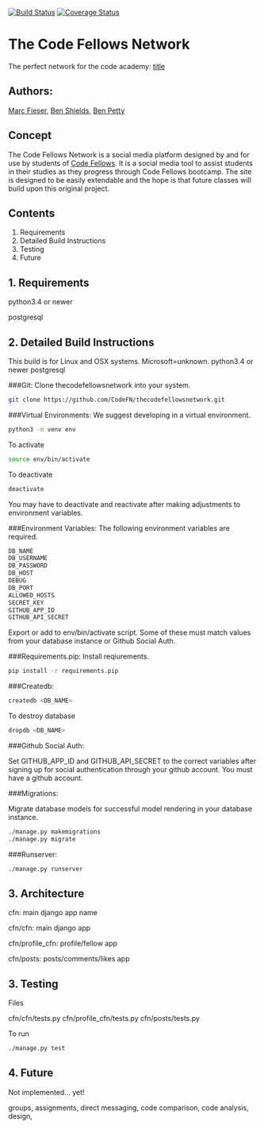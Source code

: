 [![Build Status](https://travis-ci.org/CodeFN/thecodefellowsnetwork.svg?branch=master)](https://travis-ci.org/CodeFN/thecodefellowsnetwork) [![Coverage Status](https://coveralls.io/repos/github/CodeFN/thecodefellowsnetwork/badge.svg?branch=master)](https://coveralls.io/github/CodeFN/thecodefellowsnetwork?branch=master)
# The Code Fellows Network
The perfect network for the code academy: [title](codefellows.network)

## Authors: 
[Marc Fieser](https://github.com/midfies), [Ben Shields](https://github.com/iamrobinhood12345), [Ben Petty](https://github.com/benpetty)

## Concept

The Code Fellows Network is a social media platform designed by and for use by students of [Code Fellows](https://www.codefellows.org/). It is a social media tool to assist students in their studies as they progress through Code Fellows bootcamp. The site is designed to be easily extendable and the hope is that future classes will build upon this original project.

## Contents

  1. Requirements
  2. Detailed Build Instructions
  3. Testing
  4. Future

## 1. Requirements

python3.4 or newer

postgresql

## 2. Detailed Build Instructions

This build is for Linux and OSX systems. Microsoft=unknown.
python3.4 or newer
postgresql

###Git:
Clone thecodefellowsnetwork into your system.

```bash
git clone https://github.com/CodeFN/thecodefellowsnetwork.git
```

###Virtual Environments:
We suggest developing in a virtual environment.

```bash
python3 -m venv env
```

To activate
```bash
source env/bin/activate
```
To deactivate
```bash
deactivate
```
You may have to deactivate and reactivate after making adjustments to environment variables.

###Environment Variables:
The following environment variables are required.
```bash
DB_NAME
DB_USERNAME
DB_PASSWORD
DB_HOST
DEBUG
DB_PORT
ALLOWED_HOSTS
SECRET_KEY
GITHUB_APP_ID
GITHUB_API_SECRET
```
Export or add to env/bin/activate script.
Some of these must match values from your database instance or Github Social Auth.

###Requirements.pip:
Install reqiurements.
```bash
pip install -r requirements.pip
```

###Createdb:
```bash
createdb <DB_NAME>
```

To destroy database
```bash
dropdb <DB_NAME>
```

###Github Social Auth:

Set GITHUB_APP_ID and GITHUB_API_SECRET to the correct variables after signing up for social authentication through your github account. You must have a github account.

###Migrations:

Migrate database models for successful model rendering in your database instance.
```bash
./manage.py makemigrations
./manage.py migrate
```

###Runserver:
```bash
./manage.py runserver
```

## 3. Architecture

cfn: main django app name

cfn/cfn: main django app

cfn/profile_cfn: profile/fellow app

cfn/posts: posts/comments/likes app


## 3. Testing

Files

cfn/cfn/tests.py
cfn/profile_cfn/tests.py
cfn/posts/tests.py

To run
```bash
./manage.py test
```

## 4. Future

Not implemented... yet!

groups, assignments, direct messaging, code comparison, code analysis, design, 
